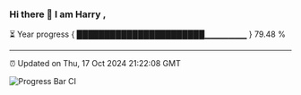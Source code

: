 ### Hi there 👋 I am Harry , 

⏳ Year progress { ███████████████████████▁▁▁▁▁▁▁ } 79.48 %

---

⏰ Updated on Thu, 17 Oct 2024 21:22:08 GMT

![Progress Bar CI](https://github.com/duykhang68/duykhang68/workflows/Progress%20Bar%20CI/badge.svg)
